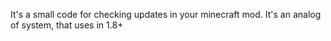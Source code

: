 It's a small code for checking updates in your minecraft mod. It's an analog of system, that uses in 1.8+